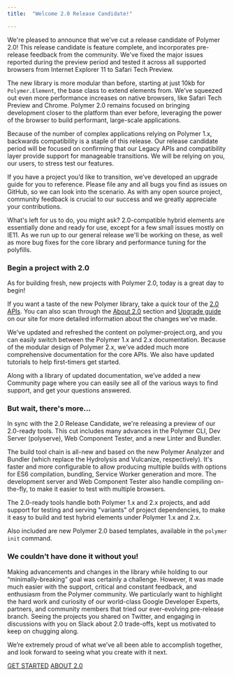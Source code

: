 ```yaml
---
title:  "Welcome 2.0 Release Candidate!"

---
```


We're pleased to announce that we've cut a release candidate of Polymer 2.0! This release candidate is feature complete, and incorporates pre-release feedback from the community. We've fixed the major issues reported during the preview period and tested it across all supported browsers from Internet Explorer 11 to Safari Tech Preview.

The new library is more modular than before, starting at just 10kb for `Polymer.Element`, the base class to extend elements from. We’ve squeezed out even more performance increases on native browsers, like Safari Tech Preview and Chrome. Polymer 2.0 remains focused on bringing development closer to the platform than ever before, leveraging the power of the browser to build performant, large-scale applications.

Because of the number of complex applications relying on Polymer 1.x, backwards compatibility is a staple of this release. Our release candidate period will be focused on confirming that our Legacy APIs and compatibility layer provide support for manageable transitions. We will be relying on you, our users, to stress test our features. 

If you have a project you’d like to transition, we’ve developed an upgrade guide for you to reference. Please file any and all bugs you find as issues on GitHub, so we can look into the scenario. As with any open source project, community feedback is crucial to our success and we greatly appreciate your contributions.  

What's left for us to do, you might ask? 2.0-compatible hybrid elements are essentially done and ready for use, except for a few small issues mostly on IE11. As we run up to our general release we'll be working on these, as well as more bug fixes for the core library and performance tuning for the polyfills.

### Begin a project with 2.0

As for building fresh, new projects with Polymer 2.0, today is a great day to begin! 

If you want a taste of the new Polymer library, take a quick tour of the [2.0 APIs](https://www.polymer-project.org/2.0/docs/api/). You can also scan through the [About 2.0](https://www.polymer-project.org/2.0/docs/about_20) section and [Upgrade guide](https://www.polymer-project.org/2.0/docs/upgrade) on our site for more detailed information about the changes we’ve made. 

We’ve updated and refreshed the content on polymer-project.org, and you can easily switch between the Polymer 1.x and 2.x documentation. Because of the modular design of Polymer 2.x, we’ve added much more comprehensive documentation for the core APIs. We also have updated tutorials to help first-timers get started. 

Along with a library of updated documentation, we’ve added a new Community page where you can easily see all of the various ways to find support, and get your questions answered. 

### But wait, there's more...

In sync with the 2.0 Release Candidate, we're releasing a preview of our 2.0-ready tools. This cut includes many advances in the Polymer CLI, Dev Server (polyserve), Web Component Tester, and a new Linter and Bundler.

The build tool chain is all-new and based on the new Polymer Analyzer and Bundler (which replace the Hydrolysis and Vulcanize, respectively). It's faster and more configurable to allow producing multiple builds with options for ES6 compilation, bundling, Service Worker generation and more. The development server and Web Component Tester also handle compiling on-the-fly, to make it easier to test with multiple browsers.

The 2.0-ready tools handle both Polymer 1.x and 2.x projects, and add support for testing and serving "variants" of project dependencies, to make it easy to build and test hybrid elements under Polymer 1.x and 2.x.

Also included are new Polymer 2.0 based templates, available in the `polymer init` command.

### We couldn’t have done it without you!
Making advancements and changes in the library while holding to our “minimally-breaking” goal was certainly a challenge. However, it was made much easier with the support, critical and constant feedback, and enthusiasm from the Polymer community. We particularly want to highlight the hard work and curiosity of our world-class Google Developer Experts, partners, and community members that tried our ever-evolving pre-release branch. Seeing the projects you shared on Twitter, and engaging in discussions with you on Slack about 2.0 trade-offs, kept us motivated to keep on chugging along. 

We’re extremely proud of what we’ve all been able to accomplish together, and look forward to seeing what you create with it next. 

<a href="https://www.polymer-project.org/2.0/start/" class="blue-button">GET STARTED</a>
<a href="https://www.polymer-project.org/2.0/docs/about_20" class="blue-button">ABOUT 2.0</a>